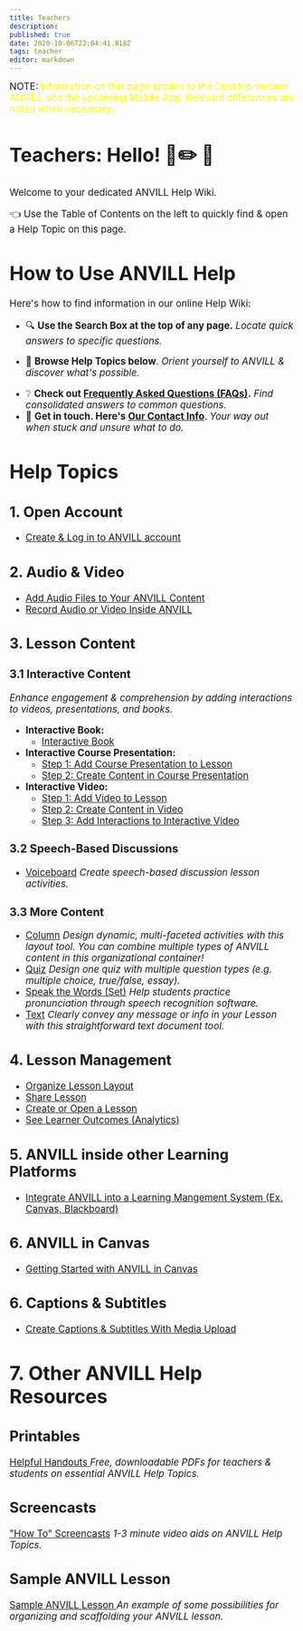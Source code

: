 ```yaml
---
title: Teachers
description: 
published: true
date: 2020-10-06T22:04:41.818Z
tags: teacher
editor: markdown
---
```


<big>NOTE:</big> <big><span style="color: yellow;">Information on this page applies to  the Desktop version ANVILL and the upcoming Mobile App. Relevant differences are noted when necessary.</span>  
  
# Teachers: Hello! :raising_hand::pencil2: :school:
Welcome to your dedicated ANVILL Help Wiki.  
  
:point_left:  Use the Table of Contents on the left to quickly find & open a Help Topic on this page.
  # How to Use ANVILL Help 
  
Here's how to find information in our online Help Wiki:

  * :mag: **Use the Search Box at the top of any page.** 
    *Locate quick answers to specific questions.*
  - :eyes: **Browse Help Topics below**. 
*Orient yourself to ANVILL & discover what's possible.*
  * :grey_question: **Check out [Frequently Asked Questions (FAQs)](/en/FAQs).** 
*Find consolidated answers to common questions.*
* :email: **Get in touch. Here's [Our Contact Info](/en/contact)**. 
*Your way out when stuck and unsure what to do.*
  
# Help Topics
  ## 1. Open Account
  - [Create & Log in to ANVILL account](/en/teachers/accountlogin)
  ## 2. Audio & Video 
  - [Add Audio Files to Your ANVILL Content](/en/audiofiles)
  - [Record Audio or Video Inside ANVILL](/en/students/recordvideoandaudio)

## 3. Lesson Content 
  ### 3.1 Interactive Content
   *Enhance engagement & comprehension by adding interactions to videos, presentations, and books.*
  - **Interactive Book:**
  	- [Interactive Book](/en/interactivebook)
  - **Interactive Course Presentation:**
  	- [Step 1: Add Course Presentation to Lesson](/en/coursepresentation)
	- [Step 2: Create Content in Course Presentation](/en/coursepresentationinteractions)
  - **Interactive Video:** 
  	- [Step 1: Add Video to Lesson](/en/interactivevideo)
  	- [Step 2:  Create Content in Video](/en/teachers/interactivevideo)
 	 - [Step 3: Add Interactions to Interactive Video](/videointeractions)
### 3.2 Speech-Based Discussions
  - [Voiceboard](/en/teachers/voiceboards)
*Create speech-based discussion lesson activities.* 
  ### 3.3 More Content
  - [Column](/en/column)
  *Design dynamic, multi-faceted activities with this layout tool. You can combine multiple types of ANVILL content in this organizational container!*
  - [Quiz](/en/quiz)
  *Design one quiz with multiple question types (e.g. multiple choice, true/false, essay).*
  - [Speak the Words (Set)](/en/speakthewordsactivity)
  *Help students practice pronunciation through speech recognition software.*
  - [Text](/en/texttool)
  *Clearly convey any message or info in your Lesson with this straightforward text document tool.*


  ## 4. Lesson Management
  - [Organize Lesson Layout](/en/organizelesson)
  - [Share Lesson](/en/sharelesson)
  - [Create or Open a Lesson](/en/createlesson)
  - [See Learner Outcomes (Analytics)](/en/lessonoutcomes)
  
  
 ## 5. ANVILL inside other Learning Platforms
 - [Integrate ANVILL into a Learning Mangement System (Ex. Canvas, Blackboard)](/en/teachers/LMSintegration)
  ## 6. ANVILL in Canvas
  - [Getting Started with ANVILL in Canvas](/ANVILLinCanvas)
  ## 6. Captions & Subtitles
  - [Create Captions & Subtitles With Media Upload](/en/captionsandsubtitles)
  # 7. Other ANVILL Help Resources
  ## Printables 
  [Helpful Handouts ](/en/helpfulhandouts)
*Free, downloadable PDFs for teachers & students on essential ANVILL Help Topics.*
  ## Screencasts 
  ["How To" Screencasts](/en/screencasts)
*1-3 minute video aids on ANVILL Help Topics.*
 ## Sample ANVILL Lesson
  [Sample ANVILL Lesson ](/en/samplelesson)
*An example of some possibilities for organizing and scaffolding your ANVILL lesson.*</big></big>
